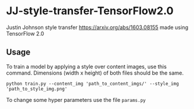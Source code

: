 # JJ-style-transfer-TensorFlow2.0
Justin Johnson style transfer https://arxiv.org/abs/1603.08155 made using TensorFlow 2.0

## Usage 
To train a model by applying a style over content images, use this command. 
Dimensions (width x height) of both files should be the same.

`python train.py --content_img 'path_to_content_imgs/' --style_img 'path_to_style_img.png'`

To change some hyper parameters use the file `params.py`
